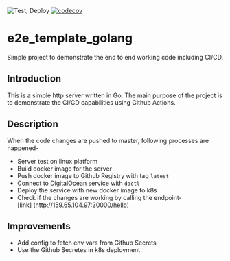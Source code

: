 ![Test, Deploy](https://github.com/ganeshdipdumbare/e2e_template_golang/workflows/Test,%20Deploy/badge.svg) [![codecov](https://codecov.io/gh/ganeshdipdumbare/e2e_template_golang/branch/master/graph/badge.svg)](https://codecov.io/gh/ganeshdipdumbare/e2e_template_golang)

# e2e_template_golang

Simple project to demonstrate the end to end working code including CI/CD. 

## Introduction

This is a simple http server written in Go. The main purpose of the project
is to demonstrate the CI/CD capabilities using Github Actions.

## Description

When the code changes are pushed to master, following processes are happened-  
- Server test on linux platform  
- Build docker image for the server  
- Push docker image to Github Registry with tag ```latest```  
- Connect to DigitalOcean service with ```doctl```  
- Deploy the service with new docker image to k8s  
- Check if the changes are working by calling the endpoint-  
        [link] (http://159.65.104.97:30000/hello)

## Improvements

- Add config to fetch env vars from Github Secrets  
- Use the Github Secretes in k8s deployment

